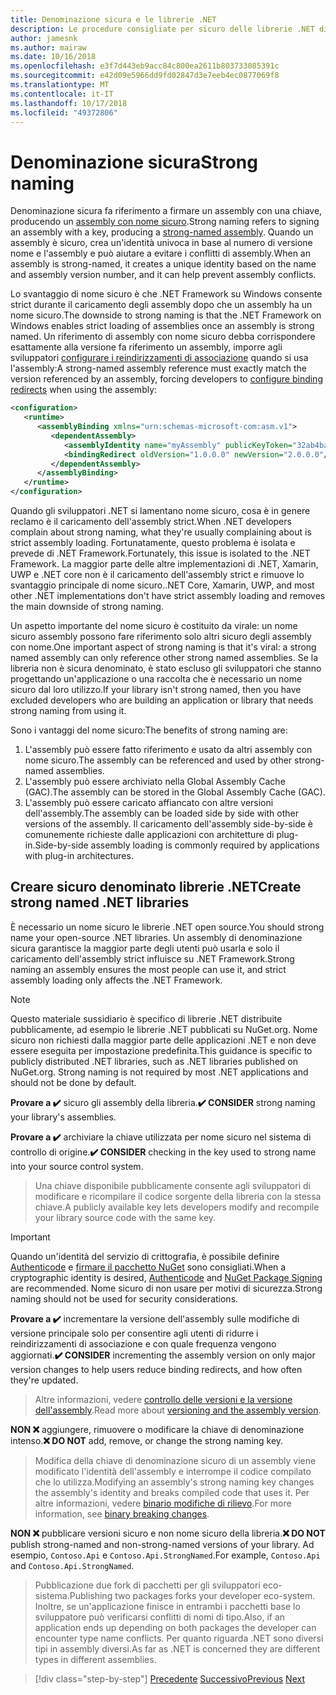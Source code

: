 ```yaml
---
title: Denominazione sicura e le librerie .NET
description: Le procedure consigliate per sicuro delle librerie .NET di denominazione.
author: jamesnk
ms.author: mairaw
ms.date: 10/16/2018
ms.openlocfilehash: e3f7d443eb9acc84c800ea2611b803733085391c
ms.sourcegitcommit: e42d09e5966dd9fd02847d3e7eeb4ec0877069f8
ms.translationtype: MT
ms.contentlocale: it-IT
ms.lasthandoff: 10/17/2018
ms.locfileid: "49372806"
---
```

# <a name="strong-naming"></a><span data-ttu-id="992b7-103">Denominazione sicura</span><span class="sxs-lookup"><span data-stu-id="992b7-103">Strong naming</span></span>

<span data-ttu-id="992b7-104">Denominazione sicura fa riferimento a firmare un assembly con una chiave, producendo un [assembly con nome sicuro](../../framework/app-domains/strong-named-assemblies.md).</span><span class="sxs-lookup"><span data-stu-id="992b7-104">Strong naming refers to signing an assembly with a key, producing a [strong-named assembly](../../framework/app-domains/strong-named-assemblies.md).</span></span> <span data-ttu-id="992b7-105">Quando un assembly è sicuro, crea un'identità univoca in base al numero di versione nome e l'assembly e può aiutare a evitare i conflitti di assembly.</span><span class="sxs-lookup"><span data-stu-id="992b7-105">When an assembly is strong-named, it creates a unique identity based on the name and assembly version number, and it can help prevent assembly conflicts.</span></span>

<span data-ttu-id="992b7-106">Lo svantaggio di nome sicuro è che .NET Framework su Windows consente strict durante il caricamento degli assembly dopo che un assembly ha un nome sicuro.</span><span class="sxs-lookup"><span data-stu-id="992b7-106">The downside to strong naming is that the .NET Framework on Windows enables strict loading of assemblies once an assembly is strong named.</span></span> <span data-ttu-id="992b7-107">Un riferimento di assembly con nome sicuro debba corrispondere esattamente alla versione fa riferimento un assembly, imporre agli sviluppatori [configurare i reindirizzamenti di associazione](../../framework/configure-apps/redirect-assembly-versions.md) quando si usa l'assembly:</span><span class="sxs-lookup"><span data-stu-id="992b7-107">A strong-named assembly reference must exactly match the version referenced by an assembly, forcing developers to [configure binding redirects](../../framework/configure-apps/redirect-assembly-versions.md) when using the assembly:</span></span>

```xml
<configuration>
   <runtime>
      <assemblyBinding xmlns="urn:schemas-microsoft-com:asm.v1">
         <dependentAssembly>
            <assemblyIdentity name="myAssembly" publicKeyToken="32ab4ba45e0a69a1" culture="neutral" />
            <bindingRedirect oldVersion="1.0.0.0" newVersion="2.0.0.0"/>
         </dependentAssembly>
      </assemblyBinding>
   </runtime>
</configuration>
```

<span data-ttu-id="992b7-108">Quando gli sviluppatori .NET si lamentano nome sicuro, cosa è in genere reclamo è il caricamento dell'assembly strict.</span><span class="sxs-lookup"><span data-stu-id="992b7-108">When .NET developers complain about strong naming, what they're usually complaining about is strict assembly loading.</span></span> <span data-ttu-id="992b7-109">Fortunatamente, questo problema è isolata e prevede di .NET Framework.</span><span class="sxs-lookup"><span data-stu-id="992b7-109">Fortunately, this issue is isolated to the .NET Framework.</span></span> <span data-ttu-id="992b7-110">La maggior parte delle altre implementazioni di .NET, Xamarin, UWP e .NET core non è il caricamento dell'assembly strict e rimuove lo svantaggio principale di nome sicuro.</span><span class="sxs-lookup"><span data-stu-id="992b7-110">.NET Core, Xamarin, UWP, and most other .NET implementations don't have strict assembly loading and removes the main downside of strong naming.</span></span>

<span data-ttu-id="992b7-111">Un aspetto importante del nome sicuro è costituito da virale: un nome sicuro assembly possono fare riferimento solo altri sicuro degli assembly con nome.</span><span class="sxs-lookup"><span data-stu-id="992b7-111">One important aspect of strong naming is that it's viral: a strong named assembly can only reference other strong named assemblies.</span></span> <span data-ttu-id="992b7-112">Se la libreria non è sicura denominato, è stato escluso gli sviluppatori che stanno progettando un'applicazione o una raccolta che è necessario un nome sicuro dal loro utilizzo.</span><span class="sxs-lookup"><span data-stu-id="992b7-112">If your library isn't strong named, then you have excluded developers who are building an application or library that needs strong naming from using it.</span></span>

<span data-ttu-id="992b7-113">Sono i vantaggi del nome sicuro:</span><span class="sxs-lookup"><span data-stu-id="992b7-113">The benefits of strong naming are:</span></span>

1. <span data-ttu-id="992b7-114">L'assembly può essere fatto riferimento e usato da altri assembly con nome sicuro.</span><span class="sxs-lookup"><span data-stu-id="992b7-114">The assembly can be referenced and used by other strong-named assemblies.</span></span>
2. <span data-ttu-id="992b7-115">L'assembly può essere archiviato nella Global Assembly Cache (GAC).</span><span class="sxs-lookup"><span data-stu-id="992b7-115">The assembly can be stored in the Global Assembly Cache (GAC).</span></span>
3. <span data-ttu-id="992b7-116">L'assembly può essere caricato affiancato con altre versioni dell'assembly.</span><span class="sxs-lookup"><span data-stu-id="992b7-116">The assembly can be loaded side by side with other versions of the assembly.</span></span> <span data-ttu-id="992b7-117">Il caricamento dell'assembly side-by-side è comunemente richieste dalle applicazioni con architetture di plug-in.</span><span class="sxs-lookup"><span data-stu-id="992b7-117">Side-by-side assembly loading is commonly required by applications with plug-in architectures.</span></span>

## <a name="create-strong-named-net-libraries"></a><span data-ttu-id="992b7-118">Creare sicuro denominato librerie .NET</span><span class="sxs-lookup"><span data-stu-id="992b7-118">Create strong named .NET libraries</span></span>

<span data-ttu-id="992b7-119">È necessario un nome sicuro le librerie .NET open source.</span><span class="sxs-lookup"><span data-stu-id="992b7-119">You should strong name your open-source .NET libraries.</span></span> <span data-ttu-id="992b7-120">Un assembly di denominazione sicura garantisce la maggior parte degli utenti può usarla e solo il caricamento dell'assembly strict influisce su .NET Framework.</span><span class="sxs-lookup"><span data-stu-id="992b7-120">Strong naming an assembly ensures the most people can use it, and strict assembly loading only affects the .NET Framework.</span></span>

> [!NOTE]
> <span data-ttu-id="992b7-121">Questo materiale sussidiario è specifico di librerie .NET distribuite pubblicamente, ad esempio le librerie .NET pubblicati su NuGet.org. Nome sicuro non richiesti dalla maggior parte delle applicazioni .NET e non deve essere eseguita per impostazione predefinita.</span><span class="sxs-lookup"><span data-stu-id="992b7-121">This guidance is specific to publicly distributed .NET libraries, such as .NET libraries published on NuGet.org. Strong naming is not required by most .NET applications and should not be done by default.</span></span>

<span data-ttu-id="992b7-122">**Provare a ✔️** sicuro gli assembly della libreria.</span><span class="sxs-lookup"><span data-stu-id="992b7-122">**✔️ CONSIDER** strong naming your library's assemblies.</span></span>

<span data-ttu-id="992b7-123">**Provare a ✔️** archiviare la chiave utilizzata per nome sicuro nel sistema di controllo di origine.</span><span class="sxs-lookup"><span data-stu-id="992b7-123">**✔️ CONSIDER** checking in the key used to strong name into your source control system.</span></span>

> <span data-ttu-id="992b7-124">Una chiave disponibile pubblicamente consente agli sviluppatori di modificare e ricompilare il codice sorgente della libreria con la stessa chiave.</span><span class="sxs-lookup"><span data-stu-id="992b7-124">A publicly available key lets developers modify and recompile your library source code with the same key.</span></span>

> [!IMPORTANT]
> <span data-ttu-id="992b7-125">Quando un'identità del servizio di crittografia, è possibile definire [Authenticode](/windows-hardware/drivers/install/authenticode) e [firmare il pacchetto NuGet](/nuget/create-packages/sign-a-package) sono consigliati.</span><span class="sxs-lookup"><span data-stu-id="992b7-125">When a cryptographic identity is desired, [Authenticode](/windows-hardware/drivers/install/authenticode) and [NuGet Package Signing](/nuget/create-packages/sign-a-package) are recommended.</span></span> <span data-ttu-id="992b7-126">Nome sicuro di non usare per motivi di sicurezza.</span><span class="sxs-lookup"><span data-stu-id="992b7-126">Strong naming should not be used for security considerations.</span></span>

<span data-ttu-id="992b7-127">**Provare a ✔️** incrementare la versione dell'assembly sulle modifiche di versione principale solo per consentire agli utenti di ridurre i reindirizzamenti di associazione e con quale frequenza vengono aggiornati.</span><span class="sxs-lookup"><span data-stu-id="992b7-127">**✔️ CONSIDER** incrementing the assembly version on only major version changes to help users reduce binding redirects, and how often they're updated.</span></span>

> <span data-ttu-id="992b7-128">Altre informazioni, vedere [controllo delle versioni e la versione dell'assembly](./versioning.md#assembly-version).</span><span class="sxs-lookup"><span data-stu-id="992b7-128">Read more about [versioning and the assembly version](./versioning.md#assembly-version).</span></span>

<span data-ttu-id="992b7-129">**NON ❌** aggiungere, rimuovere o modificare la chiave di denominazione intenso.</span><span class="sxs-lookup"><span data-stu-id="992b7-129">**❌ DO NOT** add, remove, or change the strong naming key.</span></span>

> <span data-ttu-id="992b7-130">Modifica della chiave di denominazione sicuro di un assembly viene modificato l'identità dell'assembly e interrompe il codice compilato che lo utilizza.</span><span class="sxs-lookup"><span data-stu-id="992b7-130">Modifying an assembly's strong naming key changes the assembly's identity and breaks compiled code that uses it.</span></span> <span data-ttu-id="992b7-131">Per altre informazioni, vedere [binario modifiche di rilievo](./breaking-changes.md#binary-breaking-change).</span><span class="sxs-lookup"><span data-stu-id="992b7-131">For more information, see [binary breaking changes](./breaking-changes.md#binary-breaking-change).</span></span>

<span data-ttu-id="992b7-132">**NON ❌** pubblicare versioni sicuro e non nome sicuro della libreria.</span><span class="sxs-lookup"><span data-stu-id="992b7-132">**❌ DO NOT** publish strong-named and non-strong-named versions of your library.</span></span> <span data-ttu-id="992b7-133">Ad esempio, `Contoso.Api` e `Contoso.Api.StrongNamed`.</span><span class="sxs-lookup"><span data-stu-id="992b7-133">For example, `Contoso.Api` and `Contoso.Api.StrongNamed`.</span></span>

> <span data-ttu-id="992b7-134">Pubblicazione due fork di pacchetti per gli sviluppatori eco-sistema.</span><span class="sxs-lookup"><span data-stu-id="992b7-134">Publishing two packages forks your developer eco-system.</span></span> <span data-ttu-id="992b7-135">Inoltre, se un'applicazione finisce in entrambi i pacchetti base lo sviluppatore può verificarsi conflitti di nomi di tipo.</span><span class="sxs-lookup"><span data-stu-id="992b7-135">Also, if an application ends up depending on both packages the developer can encounter type name conflicts.</span></span> <span data-ttu-id="992b7-136">Per quanto riguarda .NET sono diversi tipi in assembly diversi.</span><span class="sxs-lookup"><span data-stu-id="992b7-136">As far as .NET is concerned they are different types in different assemblies.</span></span>

>[!div class="step-by-step"]
<span data-ttu-id="992b7-137">[Precedente](./cross-platform-targeting.md)
[Successivo](./nuget.md)</span><span class="sxs-lookup"><span data-stu-id="992b7-137">[Previous](./cross-platform-targeting.md)
[Next](./nuget.md)</span></span>
